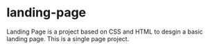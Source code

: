 # landing-page
Landing Page is a project based on CSS and HTML to desgin a basic landing page. This is a single page project.
